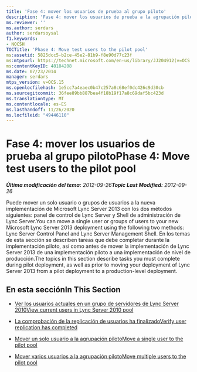 ```yaml
---
title: 'Fase 4: mover los usuarios de prueba al grupo piloto'
description: 'Fase 4: mover los usuarios de prueba a la agrupación piloto.'
ms.reviewer: ''
ms.author: serdars
author: serdarsoysal
f1.keywords:
- NOCSH
TOCTitle: 'Phase 4: Move test users to the pilot pool'
ms:assetid: 5825dcc5-b2ce-45e2-81b9-f8e90d77c23f
ms:mtpsurl: https://technet.microsoft.com/en-us/library/JJ204912(v=OCS.15)
ms:contentKeyID: 48184208
ms.date: 07/23/2014
manager: serdars
mtps_version: v=OCS.15
ms.openlocfilehash: 1e5cc7a4eaec0b47c257a8c68ef0dc426c9d30cb
ms.sourcegitcommit: 36fee89bb887bea4f18b19f17a8c69daf5bc423d
ms.translationtype: MT
ms.contentlocale: es-ES
ms.lasthandoff: 11/26/2020
ms.locfileid: "49446110"
---
```

# <a name="phase-4-move-test-users-to-the-pilot-pool"></a><span data-ttu-id="320ca-103">Fase 4: mover los usuarios de prueba al grupo piloto</span><span class="sxs-lookup"><span data-stu-id="320ca-103">Phase 4: Move test users to the pilot pool</span></span>

<div data-xmlns="http://www.w3.org/1999/xhtml">

<div class="topic" data-xmlns="http://www.w3.org/1999/xhtml" data-msxsl="urn:schemas-microsoft-com:xslt" data-cs="https://msdn.microsoft.com/">

<div data-asp="https://msdn2.microsoft.com/asp">



</div>

<div id="mainSection">

<div id="mainBody"><span data-ttu-id="320ca-104">

<span> </span></span><span class="sxs-lookup"><span data-stu-id="320ca-104">

<span> </span></span></span>

<span data-ttu-id="320ca-105">_**Última modificación del tema:** 2012-09-26_</span><span class="sxs-lookup"><span data-stu-id="320ca-105">_**Topic Last Modified:** 2012-09-26_</span></span>

<span data-ttu-id="320ca-106">Puede mover un solo usuario o grupos de usuarios a la nueva implementación de Microsoft Lync Server 2013 con los dos métodos siguientes: panel de control de Lync Server y Shell de administración de Lync Server.</span><span class="sxs-lookup"><span data-stu-id="320ca-106">You can move a single user or groups of users to your new Microsoft Lync Server 2013 deployment using the following two methods: Lync Server Control Panel and Lync Server Management Shell.</span></span> <span data-ttu-id="320ca-107">En los temas de esta sección se describen tareas que debe completar durante la implementación piloto, así como antes de mover la implementación de Lync Server 2013 de una implementación piloto a una implementación de nivel de producción.</span><span class="sxs-lookup"><span data-stu-id="320ca-107">The topics in this section describe tasks you must complete during pilot deployment, as well as prior to moving your deployment of Lync Server 2013 from a pilot deployment to a production-level deployment.</span></span>

<div>

## <a name="in-this-section"></a><span data-ttu-id="320ca-108">En esta sección</span><span class="sxs-lookup"><span data-stu-id="320ca-108">In This Section</span></span>

  - [<span data-ttu-id="320ca-109">Ver los usuarios actuales en un grupo de servidores de Lync Server 2010</span><span class="sxs-lookup"><span data-stu-id="320ca-109">View current users in Lync Server 2010 pool</span></span>](view-current-users-in-lync-server-2010-pool.md)

  - [<span data-ttu-id="320ca-110">La comprobación de la replicación de usuarios ha finalizado</span><span class="sxs-lookup"><span data-stu-id="320ca-110">Verify user replication has completed</span></span>](verify-user-replication-has-completed.md)

  - [<span data-ttu-id="320ca-111">Mover un solo usuario a la agrupación piloto</span><span class="sxs-lookup"><span data-stu-id="320ca-111">Move a single user to the pilot pool</span></span>](move-a-single-user-to-the-pilot-pool.md)

  - [<span data-ttu-id="320ca-112">Mover varios usuarios a la agrupación piloto</span><span class="sxs-lookup"><span data-stu-id="320ca-112">Move multiple users to the pilot pool</span></span>](move-multiple-users-to-the-pilot-pool.md)

<span data-ttu-id="320ca-113"></div>

</div>

<span> </span>

</div>

</div>

</span><span class="sxs-lookup"><span data-stu-id="320ca-113"></div>

</div>

<span> </span>

</div>

</div>

</span></span></div>

